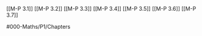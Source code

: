 [[M-P 3.1]]
[[M-P 3.2]]
[[M-P 3.3]]
[[M-P 3.4]]
[[M-P 3.5]]
[[M-P 3.6]]
[[M-P 3.7]]

#000-Maths/P1/Chapters 